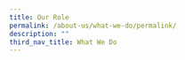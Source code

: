 ```yaml
---
title: Our Role
permalink: /about-us/what-we-do/permalink/
description: ""
third_nav_title: What We Do
---
```

